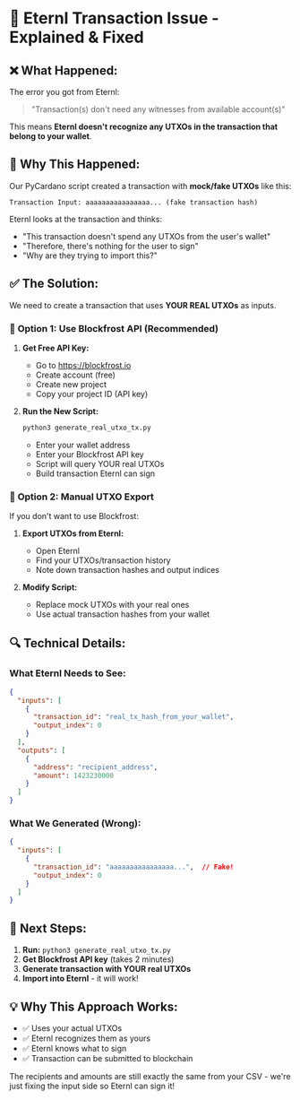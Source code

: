 # 🔧 Eternl Transaction Issue - Explained & Fixed

## ❌ **What Happened:**

The error you got from Eternl:
> "Transaction(s) don't need any witnesses from available account(s)"

This means **Eternl doesn't recognize any UTXOs in the transaction that belong to your wallet**.

## 🤔 **Why This Happened:**

Our PyCardano script created a transaction with **mock/fake UTXOs** like this:
```
Transaction Input: aaaaaaaaaaaaaaaa... (fake transaction hash)
```

Eternl looks at the transaction and thinks:
- "This transaction doesn't spend any UTXOs from the user's wallet"
- "Therefore, there's nothing for the user to sign"
- "Why are they trying to import this?"

## ✅ **The Solution:**

We need to create a transaction that uses **YOUR REAL UTXOs** as inputs.

### 🎯 **Option 1: Use Blockfrost API (Recommended)**

1. **Get Free API Key:**
   - Go to https://blockfrost.io
   - Create account (free)
   - Create new project
   - Copy your project ID (API key)

2. **Run the New Script:**
   ```bash
   python3 generate_real_utxo_tx.py
   ```
   - Enter your wallet address
   - Enter your Blockfrost API key
   - Script will query YOUR real UTXOs
   - Build transaction Eternl can sign

### 🎯 **Option 2: Manual UTXO Export**

If you don't want to use Blockfrost:

1. **Export UTXOs from Eternl:**
   - Open Eternl
   - Find your UTXOs/transaction history
   - Note down transaction hashes and output indices

2. **Modify Script:**
   - Replace mock UTXOs with your real ones
   - Use actual transaction hashes from your wallet

## 🔍 **Technical Details:**

### What Eternl Needs to See:
```json
{
  "inputs": [
    {
      "transaction_id": "real_tx_hash_from_your_wallet",
      "output_index": 0
    }
  ],
  "outputs": [
    {
      "address": "recipient_address",
      "amount": 1423230000
    }
  ]
}
```

### What We Generated (Wrong):
```json
{
  "inputs": [
    {
      "transaction_id": "aaaaaaaaaaaaaaaa...",  // Fake!
      "output_index": 0
    }
  ]
}
```

## 🚀 **Next Steps:**

1. **Run:** `python3 generate_real_utxo_tx.py`
2. **Get Blockfrost API key** (takes 2 minutes)
3. **Generate transaction with YOUR real UTXOs**
4. **Import into Eternl** - it will work!

## 💡 **Why This Approach Works:**

- ✅ Uses your actual UTXOs
- ✅ Eternl recognizes them as yours
- ✅ Eternl knows what to sign
- ✅ Transaction can be submitted to blockchain

The recipients and amounts are still exactly the same from your CSV - we're just fixing the input side so Eternl can sign it! 